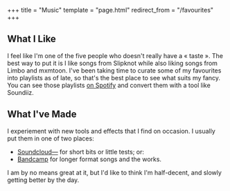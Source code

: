 +++
title = "Music"
template = "page.html"
redirect_from = "/favourites"
+++

## What I Like
I feel like I'm one of the five people who doesn't really have a « taste ». The best way to put it is I like songs from Slipknot while also liking songs from Limbo and mxmtoon. I've been taking time to curate some of my favourites into playlists as of late, so that's the best place to see what suits my fancy. You can see those playlists [on Spotify](https://open.spotify.com/user/rr0fpmxz77lzn7vktz1fzg4ai) and convert them with a tool like Soundiiz.

## What I've Made
I experiement with new tools and effects that I find on occasion. I usually put them in one of two places:
- [Soundcloud—](https://soundcloud.com/doamatto) for short bits or little tests; or:
- [Bandcamp](https://doamatto.bandcamp.com) for longer format songs and the works.

I am by no means great at it, but I'd like to think I'm half-decent, and slowly getting better by the day.
